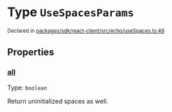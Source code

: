 # Type `UseSpacesParams`
<sub>Declared in [packages/sdk/react-client/src/echo/useSpaces.ts:49](https://github.com/dxos/dxos/blob/664e23dbe/packages/sdk/react-client/src/echo/useSpaces.ts#L49)</sub>




## Properties
### [all](https://github.com/dxos/dxos/blob/664e23dbe/packages/sdk/react-client/src/echo/useSpaces.ts#L53)
Type: <code>boolean</code>

Return uninitialized spaces as well.



